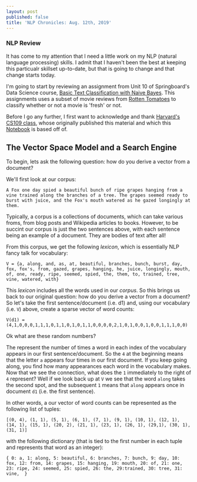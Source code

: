 ```yaml
---
layout: post
published: false
title: 'NLP Chronicles: Aug. 12th, 2019'
---
```

### NLP Review

It has come to my attention that I need a little work on my NLP (natural language processing) skills. I admit that I haven't been the best at keeping this particualr skillset up-to-date, but that is going to change and that change starts today. 

I'm going to start by reviewing an assignment from Unit 10 of Springboard's Data Science course, [Basic Text Classification with Naive Bayes](https://nbviewer.jupyter.org/github/Jearny58/Springboard-DS-Portfolio/blob/master/unit10-machine-learning/naive-bayes-predicting-movie-ratings/naive_bayes/Mini_Project_Naive_Bayes.ipynb). This assignments uses a subset of movie reviews from [Rotten Tomatoes](https://www.rottentomatoes.com/) to classify whether or not a movie is 'fresh' or not.

Before I go any further, I first want to acknowledge and thank [Harvard's CS109 class](https://github.com/cs109/2015lab10), whose originally published this material and which this [Notebook](https://github.com/Jearny58/Springboard-DS-Portfolio/blob/master/unit10-machine-learning/naive-bayes-predicting-movie-ratings/naive_bayes/Mini_Project_Naive_Bayes.ipynb) is based off of.

## The Vector Space Model and a Search Engine

To begin, lets ask the following question: how do you derive a vector from a document? 

We'll first look at our corpus:

`A Fox one day spied a beautiful bunch of ripe grapes hanging from a vine trained along the branches of a tree. The grapes seemed ready to burst with juice, and the Fox's mouth watered as he gazed longingly at them.`

Typically, a corpus is a collections of documents, which can take various froms, from blog posts and Wikipedia articles to books. However, to be succint our corpus is just the two sentences above, with each sentence being an example of a document. They are bodies of text after all!

From this corpus, we get the following _lexicon_, which is essentially NLP fancy talk for vocabulary:

`V = {a, along, and, as, at, beautiful, branches, bunch, burst, day, fox, fox's, from, gazed, grapes, hanging, he, juice, longingly, mouth, of, one, ready, ripe, seemed, spied, the, them, to, trained, tree, vine, watered, with}`

This _lexicon_ includes all the words used in our _corpus_. So this brings us back to our original question: how do you derive a vector from a document? So let's take the first sentence/document (i.e. d1) and, using our vocabulary (i.e. `V`) above, create a sparse vector of word counts:

`V(d1) = (4,1,0,0,0,1,1,1,0,1,1,0,1,0,1,1,0,0,0,0,2,1,0,1,0,0,1,0,0,1,1,1,0,0)`

Ok what are these random numbers? 

The represent the number of times a word in each index of the vocabulary appears in our first sentence/document. So the `4` at the beginning means that the letter `a` appears four times in our first document. If you keep going along, you find how many appearances each word in the vocabulary makes. Now that we see the connection, what does the `1` immediately to the right of `4` represent? Well if we look back up at `V` we see that the word `along` takes the second spot, and the subsequent `1` means that `along` appears once in document `d1` (i.e. the first sentence).

In other words, a our vector of word counts can be represented as the following list of tuples:

`[(0, 4), (1, 1), (5, 1), (6, 1), (7, 1), (9, 1), (10, 1), (12, 1), (14, 1), (15, 1), (20, 2), (21, 1), (23, 1), (26, 1), (29,1), (30, 1), (31, 1)]`

with the following dictionary (that is tied to the first number in each tuple and represents that word as an integer):

``
{
    0: a, 1: along, 5: beautiful, 6: branches, 7: bunch, 9: day, 10: fox, 12: from, 14: grapes, 15: hanging, 19: mouth, 20: of, 21: one, 23: ripe, 24: seemed, 25: spied, 26: the, 29:trained, 30: tree, 31: vine, 
}
``


